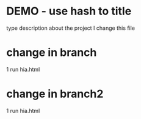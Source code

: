 # DEMO - use hash to title

type description about the project
I change this file

# change in branch
1 run hia.html

# change in branch2
1 run hia.html